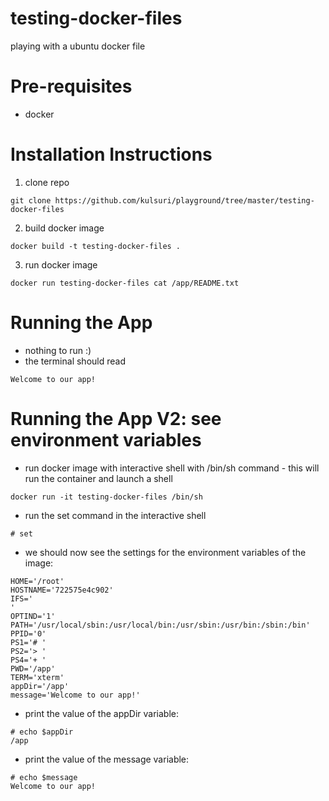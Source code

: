 # testing-docker-files
playing with a ubuntu docker file

# Pre-requisites
- docker

# Installation Instructions
1. clone repo
```
git clone https://github.com/kulsuri/playground/tree/master/testing-docker-files
```
2. build docker image
```
docker build -t testing-docker-files .
```
3. run docker image
```
docker run testing-docker-files cat /app/README.txt
```

# Running the App
- nothing to run :)
- the terminal should read
```
Welcome to our app!
```

# Running the App V2: see environment variables
- run docker image with interactive shell with /bin/sh command - this will run the container and launch a shell
```
docker run -it testing-docker-files /bin/sh
```
- run the set command in the interactive shell
```
# set
```
- we should now see the settings for the environment variables of the image:
```
HOME='/root'
HOSTNAME='722575e4c902'
IFS='
'
OPTIND='1'
PATH='/usr/local/sbin:/usr/local/bin:/usr/sbin:/usr/bin:/sbin:/bin'
PPID='0'
PS1='# '
PS2='> '
PS4='+ '
PWD='/app'
TERM='xterm'
appDir='/app'
message='Welcome to our app!'
```
- print the value of the appDir variable:
```
# echo $appDir
/app
```
- print the value of the message variable:
```
# echo $message
Welcome to our app!
```